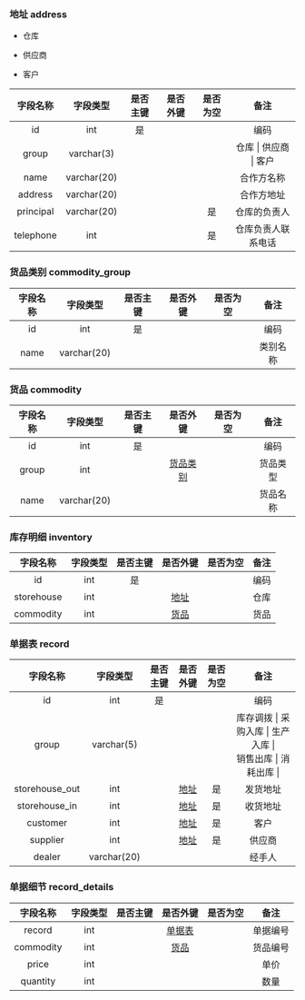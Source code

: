 ### 地址 address <span id="add"></span>

- 仓库

- 供应商
- 客户

| 字段名称  |  字段类型   | 是否主键 | 是否外键 | 是否为空 |          备注          |
| :-------: | :---------: | :------: | :------: | :------: | :--------------------: |
|    id     |     int     |    是    |          |          |          编码          |
|   group   | varchar(3)  |          |          |          | 仓库 \| 供应商 \| 客户 |
|   name    | varchar(20) |          |          |          |       合作方名称       |
|  address  | varchar(20) |          |          |          |       合作方地址       |
| principal | varchar(20) |          |          |    是    |      仓库的负责人      |
| telephone |     int     |          |          |    是    |   仓库负责人联系电话   |



### 货品类别 commodity_group <span id="com_group"></span>

| 字段名称 |  字段类型   | 是否主键 | 是否外键 | 是否为空 |   备注   |
| :------: | :---------: | :------: | :------: | :------: | :------: |
|    id    |     int     |    是    |          |          |   编码   |
|   name   | varchar(20) |          |          |          | 类别名称 |



### 货品 commodity <span id="com"></span>

| 字段名称 |  字段类型   | 是否主键 |        是否外键        | 是否为空 |   备注   |
| :------: | :---------: | :------: | :--------------------: | :------: | :------: |
|    id    |     int     |    是    |                        |          |   编码   |
|  group   |     int     |          | [货品类别](#com_group) |          | 货品类型 |
|   name   | varchar(20) |          |                        |          | 货品名称 |



### 库存明细 inventory

|  字段名称  | 字段类型 | 是否主键 |   是否外键   | 是否为空 | 备注 |
| :--------: | :------: | :------: | :----------: | :------: | :--: |
|     id     |   int    |    是    |              |          | 编码 |
| storehouse |   int    |          | [地址](#add) |          | 仓库 |
| commodity  |   int    |          | [货品](#com) |          | 货品 |



### 单据表 record<span id="record"></span>


|    字段名称    |  字段类型   | 是否主键 |   是否外键   | 是否为空 |                             备注                             |
| :------------: | :---------: | :------: | :----------: | :------: | :----------------------------------------------------------: |
|       id       |     int     |    是    |              |          |                             编码                             |
|     group      | varchar(5)  |          |              |          | 库存调拨 \| 采购入库 \| 生产入库 \| <br>         销售出库 \| 消耗出库 \| |
| storehouse_out |     int     |          | [地址](#add) |    是    |                           发货地址                           |
| storehouse_in  |     int     |          | [地址](#add) |    是    |                           收货地址                           |
|    customer    |     int     |          | [地址](#add) |    是    |                             客户                             |
|    supplier    |     int     |          | [地址](#add) |    是    |                            供应商                            |
|     dealer     | varchar(20) |          |              |          |                            经手人                            |



### 单据细节 record_details


| 字段名称  | 字段类型 | 是否主键 |     是否外键      | 是否为空 |   备注   |
| :-------: | :------: | :------: | :---------------: | :------: | :------: |
|  record   |   int    |          | [单据表](#record) |          | 单据编号 |
| commodity |   int    |          |   [货品](#com)    |          | 货品编号 |
|   price   |   int    |          |                   |          |   单价   |
| quantity  |   int    |          |                   |          |   数量   |
